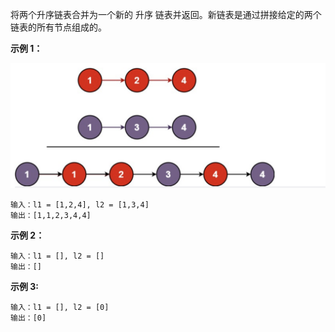 将两个升序链表合并为一个新的 升序 链表并返回。新链表是通过拼接给定的两个链表的所有节点组成的。 

**示例 1：**

![ WechatIMG272.png](WechatIMG272.png)

```
输入：l1 = [1,2,4], l2 = [1,3,4]
输出：[1,1,2,3,4,4]
``` 

**示例 2：** 

```
输入：l1 = [], l2 = []
输出：[]
```

**示例 3:** 
```
输入：l1 = [], l2 = [0]
输出：[0]
```